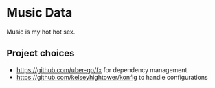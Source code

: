 # Music Data

Music is my hot hot sex.

## Project choices

- https://github.com/uber-go/fx for dependency management
- https://github.com/kelseyhightower/konfig to handle configurations
